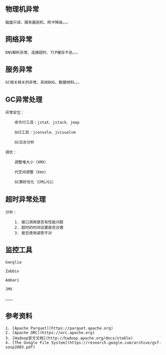 ## 物理机异常

	磁盘只读、服务器宕机、网卡降级。。。

## 网络异常

	DNS解析异常、连接超时、TCP缓存不足。。。

## 服务异常

	GC相关相关的异常、系统BUG、数据倾斜。。。

## GC异常处理

	异常定位：
	
		命令行工具：jstat、jstack、jmap

		GUI工具：jconsole、jvisualvm

		GC日志分析

	调优：

		调整堆大小（XMX）

		代空间调整（Xmn）

		GC算好优化（CMS/G1）

## 超时异常处理

	分析：
		
		1. 接口调用是否有性能问题
		2. 超时的时间设置是否合理
		3. 是否使用姿势不对

## 监控工具

	Ganglia

	Zabbix

	Ambari

	JMX

	。。。。

## 参考资料

	1. [Apache Parquet](https://parquet.apache.org)
	2. [Apache ORC](https://orc.apache.org)
	3. [Hadoop官方文档](http://hadoop.apache.org/docs/stable)
	4. [The Google File System](https://research.google.com/archive/gsf-sosp2003.pdf)